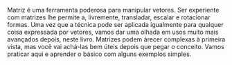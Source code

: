 Matriz é uma ferramenta poderosa para manipular vetores. Ser experiente com matrizes lhe permite a, livremente, transladar, escalar e rotacionar formas. Uma vez que a técnica pode ser aplicada igualmente para qualquer coisa expressada por vetores, vamos dar uma olhada em usos muito mais avançados depois, neste livro. Matrizes podem árecer complexas à primeira vista, mas você vai achá-las bem úteis depois que pegar o conceito. Vamos praticar aqui e aprender o básico com alguns exemplos simples.

